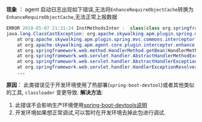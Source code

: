 **现象** ：
agent 启动日志出现如下错误,无法将`EnhanceRequireObjectCache`转换为`EnhanceRequireObjectCache`,无法正常上报数据
```java
ERROR 2018-05-07 21:31:24 InstMethodsInter :  class[class org.springframework.web.method.HandlerMethod] after method[getBean] intercept failure
java.lang.ClassCastException: org.apache.skywalking.apm.plugin.spring.mvc.commons.EnhanceRequireObjectCache cannot be cast to org.apache.skywalking.apm.plugin.spring.mvc.commons.EnhanceRequireObjectCache
	at org.apache.skywalking.apm.plugin.spring.mvc.commons.interceptor.GetBeanInterceptor.afterMethod(GetBeanInterceptor.java:45)
	at org.apache.skywalking.apm.agent.core.plugin.interceptor.enhance.InstMethodsInter.intercept(InstMethodsInter.java:105)
	at org.springframework.web.method.HandlerMethod.getBean(HandlerMethod.java)
	at org.springframework.web.servlet.handler.AbstractHandlerMethodExceptionResolver.shouldApplyTo(AbstractHandlerMethodExceptionResolver.java:47)
	at org.springframework.web.servlet.handler.AbstractHandlerExceptionResolver.resolveException(AbstractHandlerExceptionResolver.java:131)
	at org.springframework.web.servlet.handler.HandlerExceptionResolverComposite.resolveException(HandlerExceptionResolverComposite.java:76)
	...
```

**原因**：
此类错误见于开发环境使用了热部署(`spring-boot-devtool`)或者其他类似的工具, `classloader` 变更导致.
**解决方法**: 
1. 此错误不会影响生产环境使用[spring-boot-devtools说明](https://docs.spring.io/spring-boot/docs/current/reference/html/using-boot-devtools.html)
2. 开发环境如果想正常调试,可以暂时在开发环境去掉此包进行调试.
